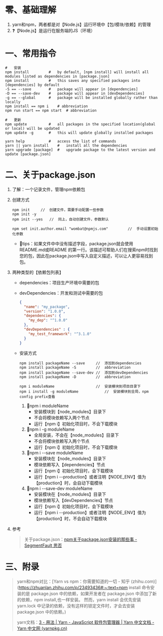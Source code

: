# 零、基础理解

1. yarn和npm，两者都是对【Node.js】运行环境中【包/模块/依赖】的管理
2. :question:【Node.js】是运行在服务端的JS（环境）

# 一、常用指令

```shell
#	安装
npm install			#	by default, [npm install] will install all modules listed as dependencies in [package.json]
npm install			#	this saves any specified packages into [dependencies] by default
-S == --save		#	package will appear in [dependencies]
-D == --save-dev	#	package will appear in [devDependencies]
-g == --global		#	package will be installed globally rather than locally
npm install == npm i	# abbreviation
npm run start == npm start	# abbreviation

#	更新
npm update			#	all packages in the specified location(global or local) will be updated
npm update -g		#	this will update globally installed packages

yarn help			#	access the list of commands
yarn || yarn install	#	install all the dependencies
yarn upgrade [package]	#	upgrade package to the latest version and update [package.json]
```

# 二、关于package.json

1. 了解：一个记录文件，管理npm依赖包

2. 创建方式

   ```shell
   npm init		//	创建文件，需要手动配置一些参数
   npm init -y
   npm init --yes	//	同上，自动创建文件，参数默认
   
   npm set init.author.email "wombat@npmjs.com"			//	手动设置初始化参数
   ```

   - :notebook_with_decorative_cover:tips：如果文件中中没有描述字段，package.json就会使用README.md或README 的第一行。该描述可帮助人们在搜索npm时找到您的包，因此在package.json中写入自定义描述，可以让人更容易找到包。
   
3. 两种类型的【依赖包列表】

   - dependencies：项目生产环境中需要的包

   - devDependencies：开发和测试中需要的包

     ```json
     {
       "name": "my_package",
       "version": "1.0.0",
       "dependencies": {
         "my_dep": "^1.0.0"
       },
       "devDependencies" : {
         "my_test_framework": "^3.1.0"
       }
     }
     ```

   - 安装方式

     ```shell
     npm install packageName --save		//	添加到dependencies
     npm install packageName -S			//	abbreviation
     npm install packageName --save-dev	//	添加到devDependencies
     npm install packageName -D			//	abbreviation
     
     npm i moduleName					//	安装模块到项目目录下
     npm i install -g moduleName			//	安装模块到全局，npm config prefix查看
     ```

     1. :lemon:npm i moduleName
        - 安装模块到【node_modules】目录下
        - 不会将模块依赖写入两个节点
        - 运行【npm i】初始化项目时，不会下载模块
     2. :lemon:npm i -g moduleName
        - 全局安装，不会在【node_modules】目录下
        - 不会将模块依赖写入两个节点
        - 运行【npm i】初始化项目时，不会下载模块
     3. :lemon:npm i --save moduleName
        - 安装模块在【node_modules】目录下
        - 模块依赖写入【dependencies】节点
        - 运行【npm i】初始化项目时，会下载模块
        - 运行【npm i --production】或者注明【NODE_ENV】值为【production】时，会自动下载模块
     4. :lemon:npm i --save-dev moduleName
        - 安装模块在【node_modules】目录下
        - 模块依赖写入【devDependencies】节点
        - 运行【npm i】初始化项目时，会下载模块
        - 运行【npm i --production】或者注明【NODE_ENV】值为【production】时，不会自动下载模块

4. 参考

   > 关于package.json：[npm关于package.json安装的那些事 - SegmentFault 思否](https://segmentfault.com/a/1190000017552119)

# 三、附录

> yarn和npm对比：[Yarn vs npm：你需要知道的一切 - 知乎 (zhihu.com)](https://zhuanlan.zhihu.com/p/23493436#:~:text=npm install 命令安装的是 package.json 中的依赖，如果开发者在 package.json 中添加了新的依赖，npm install,也一样安装。 然而，yarn install 会优先安装 yarn.lock 中记录的依赖，没有这样的锁定文件时，才会去安装 package.json 中的依赖。)
>
> yarn文档：[3 - 用法 | Yarn - JavaScript 软件包管理器 | Yarn 中文文档 - Yarn 中文网 (yarnpkg.cn)](https://www.yarnpkg.cn/getting-started/usage)


